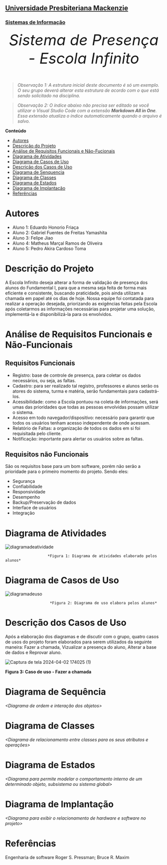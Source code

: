 <h2><a href= "https://www.mackenzie.br">Universidade Presbiteriana Mackenzie</a></h2>
<h3><a href= "https://www.mackenzie.br/graduacao/sao-paulo-higienopolis/sistemas-de-informacao">Sistemas de Informação</a></h3>


<font size="+14"><center>
*Sistema de Presença - Escola Infinito*
</center></font>

>*Observação 1: A estrutura inicial deste documento é só um exemplo. O seu grupo deverá alterar esta estrutura de acordo com o que está sendo solicitado na disciplina.*

>*Observação 2: O índice abaixo não precisa ser editado se você utilizar o Visual Studio Code com a extensão **Markdown All in One**. Essa extensão atualiza o índice automaticamente quando o arquivo é salvo.*

**Conteúdo**

- [Autores](#nome-alunos)
- [Descrição do Projeto](#introdução-do-projeto)
- [Análise de Requisitos Funcionais e Não-Fucionais](#descrição-dos-requisitos)
- [Diagrama de Atividades](#diagrama-de-atividades) 
- [Diagrama de Casos de Uso](#diagrama-de-comportamento-atores)
- [Descrição dos Casos de Uso](#descrição-das-funcões)
- [Diagrama de Senquencia](#diagrama-de-ordem-interações)
- [Diagrama de Classes](#diagrama-orientado-objetos)
- [Diagrama de Estados](#diagrama-estrutura-componente)
- [Diagrama de Implantação](#diagrama-de-hardware-software)
- [Referências](#referências)


# Autores

* Aluno 1: Eduardo Honorio Friaça
* Aluno 2: Gabriel Fuentes de Freitas Yamashita
* Aluno 3: Felipe Jiao
* Aluno 4: Matheus Marçal Ramos de Oliveira  
* Aluno 5: Pedro Akira Cardoso Toma


# Descrição do Projeto

A Escola Infinito deseja alterar a forma de validação de presença dos alunos do Fundamental I, para que a mesma seja feita de forma mais eficiente e consistente, buscando praticidade, pois ainda utilizam a chamada em papel até os dias de hoje. Nossa equipe foi contatada para realizar a operação desejada, priorizando as exigências feitas pela Escola após coletarmos as informações necessárias para projetar uma solução, implementá-la e disponibilizá-la para os envolvidos.

# Análise de Requisitos Funcionais e Não-Funcionais
  ## Requisitos Funcionais
  * Registro: base de controle de presença, para coletar os dados necessários, ou seja, as faltas.
  * Cadastro: para ser realizado tal registro, professores e alunos serão os atores do sistema, turma e matéria, serão fundamentais para cadastrá-los.
  * Acessibilidade: como a Escola pontuou na coleta de informações, será umas das prioridades que todas as pessoas envolvidas possam utilizar o sistema.
  * Acesso em todo navegador/dispositivo: necessário para garantir que todos os usuários tenham acesso independente de onde acessam.
  * Relatório de Faltas: a organização de todos os dados em si foi requisitada pelo cliente.
  * Notificação: importante para alertar os usuários sobre as faltas.

  ## Requisitos não Funcionais
  São os requisitos base para um bom software, porém não serão a prioridade para o primeiro momento do projeto. Sendo eles:
  * Segurança
  * Confiabilidade
  * Responsividade
  * Desempenho
  * Backup/Preservação de dados
  * Interface de usuários
  * Integração

# Diagrama de Atividades

![diagramadeatividade](https://github.com/EFGMP/UML-Classroom-FCI/assets/161724871/5c48d1c1-771a-40f6-bced-8564bb21ec4c)

                       *Figura 1: Diagrama de atividades elaborado pelos alunos*

# Diagrama de Casos de Uso

![diagramadeuso](https://github.com/EFGMP/UML-Classroom-FCI/assets/161724871/0fc05c06-bf60-40cf-ac6c-476a042768a0)

                        *Figura 2: Diagrama de uso elabora pelos alunos*

# Descrição dos Casos de Uso
Após a elaboração dos diagramas e de discutir com o grupo, quatro casos de usos do projeto foram elaborados para serem utilizados da seguinte maneira: Fazer a chamada, Vizualizar a presença do aluno, Alterar a base de dados e Reprovar aluno.

![Captura de tela 2024-04-02 174025 (1)](https://github.com/EFGMP/UML-Classroom-FCI/assets/161724871/4fc9d669-a29c-447d-a85a-64e4a3cce6c8)

**Figura 3: Caso de uso - Fazer a chamada**


# Diagrama de Sequência

*&lt;Diagrama de ordem e interação dos objetos&gt;*

# Diagrama de Classes

*&lt;Diagrama de relacionamento entre classes para os seus atributos e operações&gt;*

# Diagrama de Estados

*&lt;Diagrama para permite modelar o comportamento interno de um determinado objeto, subsistema ou sistema global&gt;*

# Diagrama de Implantação

*&lt;Diagrama para exibir o relacionamento de hardware e software no projeto&gt;*

# Referências

Engenharia de software
Roger S. Pressman; Bruce R. Maxim
